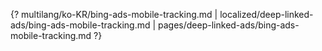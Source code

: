 {? multilang/ko-KR/bing-ads-mobile-tracking.md | localized/deep-linked-ads/bing-ads-mobile-tracking.md | pages/deep-linked-ads/bing-ads-mobile-tracking.md ?}
